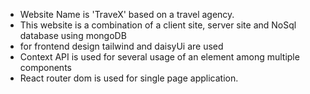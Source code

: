 * Website Name is 'TraveX' based on a travel agency.
* This website is a combination of a client site, server site and NoSql database using mongoDB
* for frontend design tailwind and daisyUi are used
* Context API is used for several usage of an element among multiple components
* React router dom is used for single page application.
